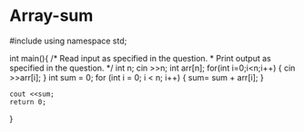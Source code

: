 # Array-sum
#include<iostream>
using namespace std;

int main(){
    /* Read input as specified in the question.
     * Print output as specified in the question.
     */
    int n;
    cin >>n;
    int arr[n];
    for(int i=0;i<n;i++) {
        cin >>arr[i];
    }
    int sum = 0;
    for (int i = 0; i < n; i++) {
        sum= sum + arr[i];
    }

    cout <<sum;
    return 0;
}



